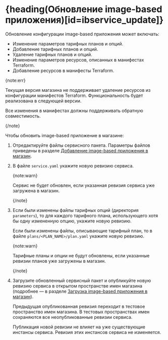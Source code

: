 # {heading(Обновление image-based приложения)[id=ibservice_update]}

Обновление конфигурации image-based приложения может включать:

* Изменение параметров тарифных планов и опций.
* Добавление тарифных планов и опций.
* Удаление тарифных планов и опций.
* Изменение параметров ресурсов, описанных в манифестах Terraform.
* Добавление ресурсов в манифесты Terraform.

{note:err}

Текущая версия магазина не поддерживает удаление ресурсов из конфигурации манифестов Terraform. Функциональность будет реализована в следующей версии.

Все изменения в манифестах должны поддерживать обратную совместимость.

{/note}

Чтобы обновить image-based приложение в магазине:

1. Отредактируйте файлы сервисного пакета. Параметры файлов приведены в разделе [Добавление image-based приложения в магазин](../ibservice_add).
1. В файле `service.yaml` укажите новую ревизию сервиса.

   {note:warn}

   Сервис не будет обновлен, если указанная ревизия сервиса уже загружена в магазин.

   {/note}
1. Если были изменены файлы тарифных опций (директория `parameters`), то для каждого тарифного плана, использующего хотя бы одну измененную опцию, укажите новую ревизию.

   Если были изменены файлы, описывающие тарифный план, то в файле `plans/<PLAN_NAME>/plan.yaml` укажите новую ревизию.

   {note:warn}

   Тарифные планы и опции не будут обновлены, если указанные ревизии планов уже загружены в магазин.

   {/note}
1. Загрузите обновленный сервисный пакет и опубликуйте новую ревизию сервиса в открытом пространстве имен магазина (подробнее — в разделе [Загрузка image-based приложения в магазин](../ibservice_add/ibservice_upload)).

   Предыдущая опубликованная ревизия переходит в тестовое пространство имен магазина. В тестовых пространствах имен сохраняются все неопубликованные ревизии сервиса.

   Публикация новой ревизии не влияет на уже существующие инстансы сервиса. Ревизия этих инстансов сервиса не изменяется.

